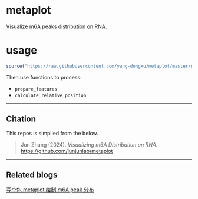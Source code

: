 # metaplot
 
<!-- badges: start -->

Visualize m6A peaks distribution on RNA.

<!-- badges: end -->

# usage
```R
source("https://raw.githubusercontent.com/yang-dongxu/metaplot/master/metagene.R")
```

Then use functions to process:
- `prepare_features`
- `calculate_relative_position`


---

## Citation
This repos is simplied from the below.
> Jun Zhang (2024). *Visualizing m6A Distribution on RNA.*  https://github.com/junjunlab/metaplot

---

## Related blogs

[写个包 metaplot 绘制 m6A peak 分布](https://mp.weixin.qq.com/s?__biz=MzkyMTI1MTYxNA==&mid=2247512922&idx=1&sn=247004f40306ea4e555fb6e32480a42f&chksm=c184892bf6f3003d132a9779834b2d4df5c3f1b52ec9c3a04041d7398f3ec155560efe6eb578&token=709285857&lang=zh_CN#rd)
